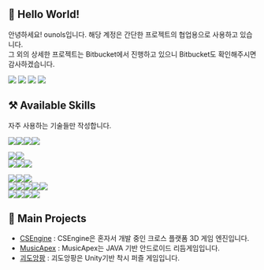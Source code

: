 ## 🎉 Hello World! 

<!--
**ounols/ounols** is a ✨ _special_ ✨ repository because its `README.md` (this file) appears on your GitHub profile.

Here are some ideas to get you started:

- 🔭 I’m currently working on ...
- 🌱 I’m currently learning ...
- 👯 I’m looking to collaborate on ...
- 🤔 I’m looking for help with ...
- 💬 Ask me about ...
- 📫 How to reach me: ...
- 😄 Pronouns: ...
- ⚡ Fun fact: ...
-->
안녕하세요! ounols입니다. 해당 계정은 간단한 프로젝트의 협업용으로 사용하고 있습니다.</br>
그 외의 상세한 프로젝트는 Bitbucket에서 진행하고 있으니 Bitbucket도 확인해주시면 감사하겠습니다.

[<img src="https://img.shields.io/badge/Bitbucket Repository-3766AB?style=flat-square&logo=Bitbucket&logoColor=white"/>](https://bitbucket.org/MSnack/) [<img src="https://img.shields.io/badge/Notion Portfolio (unavailable)-333333?style=flat-square&logo=Notion&logoColor=white"/>](https://blog.naver.com/ounols) [<img src="https://img.shields.io/badge/Blog-03C75A?style=flat-square&logo=Naver&logoColor=white"/>](https://blog.naver.com/ounols) [<img src="https://img.shields.io/badge/Youtube-ED1C40?style=flat-square&logo=Youtube&logoColor=white"/>](https://www.youtube.com/channel/UCCagz8WDbSO8kd9swd9zCNw)

## ⚒ Available Skills
자주 사용하는 기술들만 작성합니다.<p>
<img src="https://img.shields.io/badge/Languages :-555555?style=flat-square"/><img src="https://img.shields.io/badge/C%2B%2B-00599C?style=flat-square&logo=c%2B%2B&logoColor=white"/><img src="https://img.shields.io/badge/C%23-239120?style=flat-square&logo=c-sharp&logoColor=white"/><img src="https://img.shields.io/badge/JAVA-007396?style=flat-square&logo=java&logoColor=white"/>
<p>
<img src="https://img.shields.io/badge/Graphics :-555555?style=flat-square"/><img src="https://img.shields.io/badge/OpenGL | OpenGL ES-5586A4?style=flat-square&logo=opengl&logoColor=white"/>
</br>
<img src="https://img.shields.io/badge/Game Engine :-555555?style=flat-square"/><img src="https://img.shields.io/badge/Unity-333333?style=flat-square&logo=unity&logoColor=white"/><img src="https://img.shields.io/badge/Unreal Engine-313131?style=flat-square&logo=unreal-engine&logoColor=white"/>
<p>
<img src="https://img.shields.io/badge/VCS :-555555?style=flat-square"/><img src="https://img.shields.io/badge/Git-F05032?style=flat-square&logo=git&logoColor=white"/><img src="https://img.shields.io/badge/SVN-809CC9?style=flat-square&logo=subversion&logoColor=white"/>
</br>
<img src="https://img.shields.io/badge/Communication :-555555?style=flat-square"/><img src="https://img.shields.io/badge/Slack-4A154B?style=flat-square&logo=slack&logoColor=white"/><img src="https://img.shields.io/badge/Redmine-DC382D?style=flat-square"/><img src="https://img.shields.io/badge/Notion-333333?style=flat-square&logo=notion&logoColor=white"/><img src="https://img.shields.io/badge/Jenkins-D24939?style=flat-square&logo=jenkins&logoColor=white"/>
</br>
<img src="https://img.shields.io/badge/Services :-555555?style=flat-square"/><img src="https://img.shields.io/badge/Firebase-FFCA28?style=flat-square&logo=firebase&logoColor=FF7139"/><img src="https://img.shields.io/badge/Google Play | GPGS-414141?style=flat-square&logo=google-play&logoColor=white"/><img src="https://img.shields.io/badge/GamePot | Analytics-03C75A?style=flat-square&logo=naver&logoColor=white"/>

## 📕 Main Projects 

* [CSEngine](https://bitbucket.org/MSnack/csengine) : CSEngine은 혼자서 개발 중인 크로스 플랫폼 3D 게임 엔진입니다.
* [MusicApex](https://bitbucket.org/MSnack/musicapex) : MusicApex는 JAVA 기반 안드로이드 리듬게임입니다.
* [괴도앙팡](https://github.com/ounols/APang) : 괴도앙팡은 Unity기반 착시 퍼즐 게임입니다.
